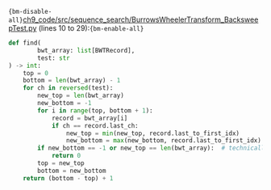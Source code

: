 `{bm-disable-all}`[ch9_code/src/sequence_search/BurrowsWheelerTransform_BacksweepTest.py](ch9_code/src/sequence_search/BurrowsWheelerTransform_BacksweepTest.py) (lines 10 to 29):`{bm-enable-all}`

```python
def find(
        bwt_array: list[BWTRecord],
        test: str
) -> int:
    top = 0
    bottom = len(bwt_array) - 1
    for ch in reversed(test):
        new_top = len(bwt_array)
        new_bottom = -1
        for i in range(top, bottom + 1):
            record = bwt_array[i]
            if ch == record.last_ch:
                new_top = min(new_top, record.last_to_first_idx)
                new_bottom = max(new_bottom, record.last_to_first_idx)
        if new_bottom == -1 or new_top == len(bwt_array):  # technically only need to check one of these conditions
            return 0
        top = new_top
        bottom = new_bottom
    return (bottom - top) + 1
```